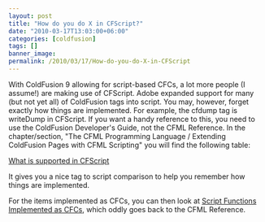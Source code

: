 ```yaml
---
layout: post
title: "How do you do X in CFScript?"
date: "2010-03-17T13:03:00+06:00"
categories: [coldfusion]
tags: []
banner_image: 
permalink: /2010/03/17/How-do-you-do-X-in-CFScript
---
```


With ColdFusion 9 allowing for script-based CFCs, a lot more people (I assume!) are making use of CFScript. Adobe expanded support for many (but not yet all) of ColdFusion tags into script. You may, however, forget exactly how things are implemented. For example, the cfdump tag is writeDump in CFScript. If you want a handy reference to this, you need to use the ColdFusion Developer's Guide, not the CFML Reference. In the chapter/section, "The CFML Programming Language / Extending ColdFusion Pages with CFML Scripting" you will find the following table:

<a href="http://help.adobe.com/en_US/ColdFusion/9.0/Developing/WSe9cbe5cf462523a02805926a1237efcbfd5-7ffe.html">What is supported in CFScript</a>

It gives you a nice tag to script comparison to help you remember how things are implemented. 

For the items implemented as CFCs, you can then look at <a href="http://help.adobe.com/en_US/ColdFusion/9.0/CFMLRef/WSe9cbe5cf462523a0693d5dae123bcd28f6d-8000.html">Script Functions Implemented as CFCs</a>, which oddly goes back to the CFML Reference.